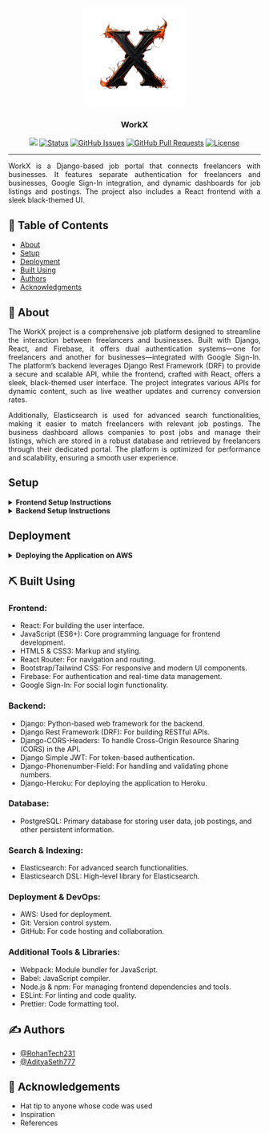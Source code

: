 <p align="center">
  <a href="" rel="noopener">
 <img width=200px height=200px src="./frontend/public/chobi512.png" alt="WorkX Logo"></a>
</p>

<h3 align="center">WorkX</h3>

<div align="center">

![](https://komarev.com/ghpvc/?username=RohanTech231&color=blue)
[![Status](https://img.shields.io/badge/status-active-success.svg)]()
[![GitHub Issues](https://img.shields.io/github/issues/RohanTech231/WorkX.svg)](https://github.com/RohanTech231/WorkX/issues)
[![GitHub Pull Requests](https://img.shields.io/github/issues-pr/RohanTech231/WorkX.svg)](https://github.com/RohanTech231/WorkX/pulls)
[![License](https://img.shields.io/badge/license-MIT-blue.svg)](/LICENSE)

</div>

---

<p align="justify"> WorkX is a Django-based job portal that connects freelancers with businesses. It features separate authentication for freelancers and businesses, Google Sign-In integration, and dynamic dashboards for job listings and postings. The project also includes a React frontend with a sleek black-themed UI.
    <br> 
</p>

## 📝 Table of Contents

- [About](#about)
- [Setup](#setup)
- [Deployment](#deployment)
- [Built Using](#built_using)
- [Authors](#authors)
- [Acknowledgments](#acknowledgement)

## 🧐 About <a name = "about"></a>
<p align="justify">
The WorkX project is a comprehensive job platform designed to streamline the interaction between freelancers and businesses. Built with Django, React, and Firebase, it offers dual authentication systems—one for freelancers and another for businesses—integrated with Google Sign-In. The platform’s backend leverages Django Rest Framework (DRF) to provide a secure and scalable API, while the frontend, crafted with React, offers a sleek, black-themed user interface. The project integrates various APIs for dynamic content, such as live weather updates and currency conversion rates. 
</p><p align="justify">
Additionally, Elasticsearch is used for advanced search functionalities, making it easier to match freelancers with relevant job postings. The business dashboard allows companies to post jobs and manage their listings, which are stored in a robust database and retrieved by freelancers through their dedicated portal. The platform is optimized for performance and scalability, ensuring a smooth user experience.
</p>


## Setup

<details>
  <summary><strong>Frontend Setup Instructions</strong></summary>
  
- Fork and Clone the repo using
```bash
 git clone https://github.com/Rohantech231/WorkX.git
 cd WorkX
```

- Get the API key from [https://api.imgbb.com/](https://api.imgbb.com/) and replace it with `REACT_APP_IMGBB_API_KEY` in `.env.example`

- Get a new API key from [https://smtpjs.com/](https://smtpjs.com/) and replace it with `REACT_APP_API_KEY` in `.env.example`

- Rename the file `.env.example` to `.env`

- Install node dependencies
```bash
 npm install
```

- Run Server at localhost using
```bash
 npm start
```
  
</details>

<details>
  <summary><strong>Backend Setup Instructions</strong></summary>

- Fork and Clone the repo using
```bash
 git clone https://github.com/Rohantech231/WorkX.git
 cd WorkX
```

- Change Branch to `backend` using 
```bash
 git checkout backend
```

- Setup Virtual environment
```bash
 python3 -m venv env
```

- Activate the virtual environment
```bash
 source env/bin/activate
```

- Install dependencies using
```bash
 pip install -r requirements.txt
```

- Make migrations using
```bash
 python manage.py makemigrations
```

- Migrate Database
```bash
 python manage.py migrate
```

- Create a superuser
```bash
 python manage.py createsuperuser
```

- Run server using
```bash
 python manage.py runserver
``` 
</details>

## Deployment

<details>
  <summary><strong>Deploying the Application on AWS</strong></summary>

- **Sign up for AWS:** If you don't already have an AWS account, [sign up here](https://aws.amazon.com/).

- **Install AWS CLI:** Download and install the AWS CLI from [here](https://aws.amazon.com/cli/).

- **Configure AWS CLI:** Run the following command to configure your AWS CLI with your credentials:
```bash
 aws configure
```

- **Set up Elastic Beanstalk (EB):**
  - Install the EB CLI using pip:
    ```bash
     pip install awsebcli
    ```
  - Initialize your Elastic Beanstalk application:
    ```bash
     eb init -p python-3.8 WorkX
    ```
    Replace `python-3.8` with your Python version.
  
- **Deploy the application:**
  - Create an environment and deploy:
    ```bash
     eb create workx-env
     eb deploy
    ```
  - To open your application in the browser:
    ```bash
     eb open
    ```

- **Monitor and manage your application:**
  - View the status of your environment:
    ```bash
     eb status
    ```
  - View logs:
    ```bash
     eb logs
    ```

- **To terminate the environment:**
  ```bash
   eb terminate workx-env
  ```

For more detailed information, refer to the [AWS Elastic Beanstalk documentation](https://docs.aws.amazon.com/elasticbeanstalk/latest/dg/Welcome.html).
  
</details>


## ⛏️ Built Using <a name = "built_using"></a>

### Frontend:
- React: For building the user interface.
- JavaScript (ES6+): Core programming language for frontend development.
- HTML5 & CSS3: Markup and styling.
- React Router: For navigation and routing.
- Bootstrap/Tailwind CSS: For responsive and modern UI components.
- Firebase: For authentication and real-time data management.
- Google Sign-In: For social login functionality.

### Backend:
- Django: Python-based web framework for the backend.
- Django Rest Framework (DRF): For building RESTful APIs.
- Django-CORS-Headers: To handle Cross-Origin Resource Sharing (CORS) in the API.
- Django Simple JWT: For token-based authentication.
- Django-Phonenumber-Field: For handling and validating phone numbers.
- Django-Heroku: For deploying the application to Heroku.

### Database:
- PostgreSQL: Primary database for storing user data, job postings, and other persistent information.

### Search & Indexing:
- Elasticsearch: For advanced search functionalities.
- Elasticsearch DSL: High-level library for Elasticsearch.

### Deployment & DevOps:
- AWS: Used for deployment.
- Git: Version control system.
- GitHub: For code hosting and collaboration.

### Additional Tools & Libraries:
- Webpack: Module bundler for JavaScript.
- Babel: JavaScript compiler.
- Node.js & npm: For managing frontend dependencies and tools.
- ESLint: For linting and code quality.
- Prettier: Code formatting tool.



## ✍️ Authors <a name = "authors"></a>

- [@RohanTech231](https://github.com/RohanTech231) 
- [@AdityaSeth777](https://github.com/AdityaSeth777)

## 🎉 Acknowledgements <a name = "acknowledgement"></a>

- Hat tip to anyone whose code was used
- Inspiration
- References
